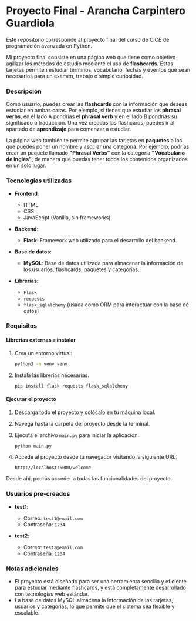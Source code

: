 # Proyecto Final - Arancha Carpintero Guardiola

Este repositorio corresponde al proyecto final del curso de CICE de programación avanzada en Python. 

Mi proyecto final consiste en una página web que tiene como objetivo agilizar los métodos de estudio mediante el uso de **flashcards**. Estas tarjetas permiten estudiar términos, vocabulario, fechas y eventos que sean necesarios para un examen, trabajo o simple curiosidad. 

### Descripción

Como usuario, puedes crear las **flashcards** con la información que deseas estudiar en ambas caras. Por ejemplo, si tienes que estudiar los **phrasal verbs**, en el lado A pondrías el **phrasal verb** y en el lado B pondrías su significado o traducción. Una vez creadas las flashcards, puedes ir al apartado de **aprendizaje** para comenzar a estudiar.

La página web también te permite agrupar las tarjetas en **paquetes** a los que puedes poner un nombre y asociar una categoría. Por ejemplo, podrías crear un paquete llamado **"Phrasal Verbs"** con la categoría **"Vocabulario de inglés"**, de manera que puedas tener todos los contenidos organizados en un solo lugar.

### Tecnologías utilizadas

- **Frontend**: 
  - HTML
  - CSS
  - JavaScript (Vanilla, sin frameworks)
  
- **Backend**:
  - **Flask**: Framework web utilizado para el desarrollo del backend.
  
- **Base de datos**:
  - **MySQL**: Base de datos utilizada para almacenar la información de los usuarios, flashcards, paquetes y categorías.
  
- **Librerías**:
  - `Flask`
  - `requests`
  - `flask_sqlalchemy` (usada como ORM para interactuar con la base de datos)

### Requisitos

#### Librerías externas a instalar

1. Crea un entorno virtual:
   ```bash
   python3 -m venv venv
   ```

2. Instala las librerías necesarias:
   ```bash
   pip install flask requests flask_sqlalchemy
   ```

#### Ejecutar el proyecto

1. Descarga todo el proyecto y colócalo en tu máquina local.

2. Navega hasta la carpeta del proyecto desde la terminal.

3. Ejecuta el archivo `main.py` para iniciar la aplicación:
   ```bash
   python main.py
   ```

4. Accede al proyecto desde tu navegador visitando la siguiente URL:
   ```
   http://localhost:5000/welcome
   ```

Desde ahí, podrás acceder a todas las funcionalidades del proyecto.

### Usuarios pre-creados

- **test1**: 
  - Correo: `test1@email.com`
  - Contraseña: `1234`
  
- **test2**: 
  - Correo: `test2@email.com`
  - Contraseña: `1234`

### Notas adicionales

- El proyecto está diseñado para ser una herramienta sencilla y eficiente para estudiar mediante flashcards, y está completamente desarrollado con tecnologías web estándar.
- La base de datos MySQL almacena la información de las tarjetas, usuarios y categorías, lo que permite que el sistema sea flexible y escalable.